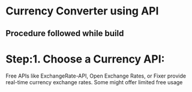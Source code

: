 <h1>Currency Converter using API</h1>
<h2>Procedure followed while build</h2>
<h1>Step:1. Choose a Currency API:</h1>
<p>Free APIs like ExchangeRate-API, Open Exchange Rates, or Fixer provide real-time currency exchange rates. Some might offer limited free usage</p>


